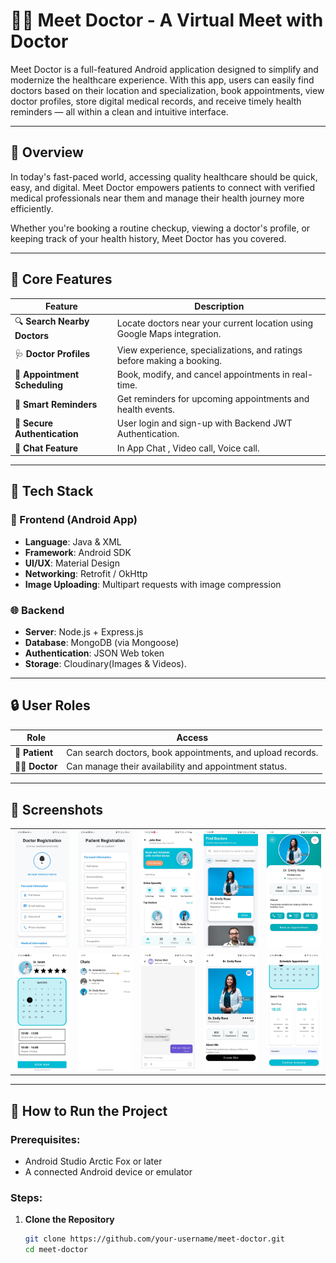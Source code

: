 # 👨‍⚕️ Meet Doctor - A Virtual Meet with Doctor

Meet Doctor is a full-featured Android application designed to simplify and modernize the healthcare experience. With this app, users can easily find doctors based on their location and specialization, book appointments, view doctor profiles, store digital medical records, and receive timely health reminders — all within a clean and intuitive interface.

---

## 📲 Overview

In today's fast-paced world, accessing quality healthcare should be quick, easy, and digital. Meet Doctor empowers patients to connect with verified medical professionals near them and manage their health journey more efficiently.

Whether you're booking a routine checkup, viewing a doctor's profile, or keeping track of your health history, Meet Doctor has you covered.

---

## 🧠 Core Features

| Feature | Description |
|--------|-------------|
| 🔍 **Search Nearby Doctors** | Locate doctors near your current location using Google Maps integration. |
| 🩺 **Doctor Profiles** | View experience, specializations, and ratings before making a booking. |
| 📆 **Appointment Scheduling** | Book, modify, and cancel appointments in real-time. |
| 🔔 **Smart Reminders** | Get reminders for upcoming appointments and health events. |
| 🔐 **Secure Authentication** | User login and sign-up with Backend JWT Authentication. |
| 🔔 **Chat Feature** | In App Chat , Video call, Voice call. |

---

## 🧰 Tech Stack

### 📱 Frontend (Android App)
- **Language**: Java & XML
- **Framework**: Android SDK
- **UI/UX**: Material Design
- **Networking**: Retrofit / OkHttp
- **Image Uploading**: Multipart requests with image compression

### 🌐 Backend
- **Server**: Node.js + Express.js
- **Database**: MongoDB (via Mongoose)
- **Authentication**: JSON Web token
- **Storage**: Cloudinary(Images & Videos).

---

## 🔒 User Roles 

| Role | Access |
|------|--------|
| 👤 **Patient** | Can search doctors, book appointments, and upload records. |
| 👨‍⚕️ **Doctor** | Can manage their availability and appointment status. |


---


## 📱 Screenshots

<table>
  <tr>
    <td><img src="ScreenShots/IMG-20250707-WA0008.jpg" width="200"/></td>
    <td><img src="ScreenShots/IMG-20250707-WA0011.jpg" width="200"/></td>
    <td><img src="ScreenShots/IMG-20250707-WA0013.jpg" width="200"/></td>
    <td><img src="ScreenShots/IMG-20250707-WA0009.jpg" width="200"/></td>
    <td><img src="ScreenShots/IMG-20250707-WA0012.jpg" width="200"/></td>
  </tr>
  <tr>
    <td><img src="ScreenShots/IMG-20250707-WA0014.jpg" width="200"/></td>
    <td><img src="ScreenShots/IMG-20250707-WA0005.jpg" width="200"/></td>
    <td><img src="ScreenShots/IMG-20250707-WA0006.jpg" width="200"/></td>
    <td><img src="ScreenShots/IMG-20250707-WA0010.jpg" width="200"/></td>
    <td><img src="ScreenShots/IMG-20250707-WA0007.jpg" width="200"/></td>
  </tr>
</table>




---

## 🧪 How to Run the Project

### Prerequisites:
- Android Studio Arctic Fox or later
- A connected Android device or emulator

### Steps:

1. **Clone the Repository**  
   ```bash
   git clone https://github.com/your-username/meet-doctor.git
   cd meet-doctor
